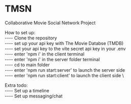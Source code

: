 # TMSN
Collaborative Movie Social Network Project

How to set up: \
---- Clone the repository \
---- set up your api key with The Movie Databse (TMDB) \
---- set your api key to the vite secret api key in your .env \
---- enter 'npm i' in the client terminal \
---- enter 'npm i' in the server folder terminal \
---- cd to main folder \
---- enter 'npm run start:server' to launch the server side \
---- enter 'npm run start:client' to launch the client side \

Extra todo: \
---- Set up a timeline \
---- Set up messaging/chat 
